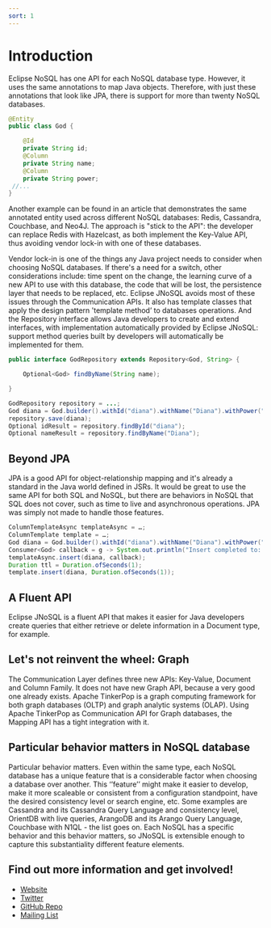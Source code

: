 ```yaml
---
sort: 1
---
```


# Introduction

Eclipse NoSQL has one API for each NoSQL database type. However, it uses the same annotations to map Java objects. Therefore, with just these annotations that look like JPA, there is support for more than twenty NoSQL databases.

```java
@Entity
public class God {

    @Id
    private String id;
    @Column
    private String name;
    @Column
    private String power;
 //...
}
```


Another example can be found in an article that demonstrates the same annotated entity used across different NoSQL databases: Redis, Cassandra, Couchbase, and Neo4J. The approach is "stick to the API": the developer can replace Redis with Hazelcast, as both implement the Key-Value API, thus avoiding vendor lock-in with one of these databases.

Vendor lock-in is one of the things any Java project needs to consider when choosing NoSQL databases. If there's a need for a switch, other considerations include: time spent on the change, the learning curve of a new API to use with this database, the code that will be lost, the persistence layer that needs to be replaced, etc. Eclipse JNoSQL avoids most of these issues through the Communication APIs. It also has template classes that apply the design pattern 'template method’ to databases operations. And the Repository interface allows Java developers to create and extend interfaces, with implementation automatically provided by Eclipse JNoSQL: support method queries built by developers will automatically be implemented for them.


```java
public interface GodRepository extends Repository<God, String> {

    Optional<God> findByName(String name);

}

GodRepository repository = ...;
God diana = God.builder().withId("diana").withName("Diana").withPower("hunt").builder();
repository.save(diana);
Optional idResult = repository.findById("diana");
Optional nameResult = repository.findByName("Diana");
```


## Beyond JPA

JPA is a good API for object-relationship mapping and it's already a standard in the Java world defined in JSRs. It would be great to use the same API for both SQL and NoSQL, but there are behaviors in NoSQL that SQL does not cover, such as time to live and asynchronous operations. JPA was simply not made to handle those features.


```java
ColumnTemplateAsync templateAsync = …;
ColumnTemplate template = …;
God diana = God.builder().withId("diana").withName("Diana").withPower("hunt").builder();
Consumer<God> callback = g -> System.out.println("Insert completed to: " + g);
templateAsync.insert(diana, callback);
Duration ttl = Duration.ofSeconds(1);
template.insert(diana, Duration.ofSeconds(1));
```


## A Fluent API

Eclipse JNoSQL is a fluent API that makes it easier for Java developers create queries that either retrieve or delete information in a Document type, for example.


## Let's not reinvent the wheel: Graph

The Communication Layer defines three new APIs: Key-Value, Document and Column Family. It does not have new Graph API, because a very good one already exists. Apache TinkerPop is a graph computing framework for both graph databases (OLTP) and graph analytic systems (OLAP). Using Apache TinkerPop as Communication API for Graph databases, the Mapping API has a tight integration with it.



## Particular behavior matters in NoSQL database

Particular behavior matters. Even within the same type, each NoSQL database has a unique feature that is a considerable factor when choosing a database over another. This ‘’feature’’ might make it easier to develop, make it more scaleable or consistent from a configuration standpoint, have the desired consistency level or search engine, etc. Some examples are Cassandra and its Cassandra Query Language and consistency level, OrientDB with live queries, ArangoDB and its Arango Query Language, Couchbase with N1QL - the list goes on. Each NoSQL has a specific behavior and this behavior matters, so JNoSQL is extensible enough to capture this substantiality different feature elements.

## Find out more information and get involved!

* [Website](http://www.jnosql.org/)
* [Twitter](https://twitter.com/jnosql)
* [GitHub Repo](https://github.com/eclipse?q=Jnosql)
* [Mailing List](https://accounts.eclipse.org/mailing-list/jnosql-dev)